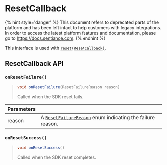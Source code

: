 # ResetCallback

{% hint style='danger' %} This document refers to deprecated parts of the platform and has been left intact to help customers with legacy integrations. In order to access the latest platform features and documentation, please go to https://docs.sentiance.com. {% endhint %}

This interface is used with [`reset(ResetCallback)`](../sentiance.md#reset).

## ResetCallback API

### `onResetFailure()`

> ```java
> void onResetFailure(ResetFailureReason reason)
> ```
>
> Called when the SDK reset fails.

| Parameters |                                                                                     |
| ---------- | ----------------------------------------------------------------------------------- |
| reason     | A [`ResetFailureReason`](resetfailurereason.md) enum indicating the failure reason. |

### `onResetSuccess()`

> ```java
> void onResetSuccess()
> ```
>
> Called when the SDK reset completes.
